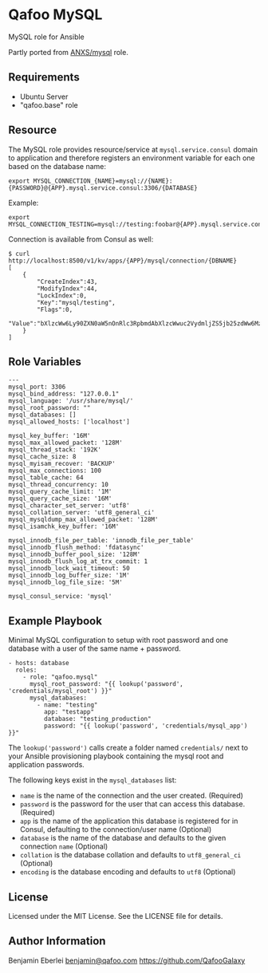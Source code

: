 Qafoo MySQL
===========

MySQL role for Ansible

Partly ported from [ANXS/mysql](https://github.com/ANXS/mysql) role.

Requirements
------------

- Ubuntu Server
- "qafoo.base" role

Resource
--------

The MySQL role provides resource/service at `mysql.service.consul` domain to
application and therefore registers an environment variable for each one based
on the database name:

    export MYSQL_CONNECTION_{NAME}=mysql://{NAME}:{PASSWORD}@{APP}.mysql.service.consul:3306/{DATABASE}

Example:

    export MYSQL_CONNECTION_TESTING=mysql://testing:foobar@{APP}.mysql.service.consul:3306/testing

Connection is available from Consul as well:

    $ curl http://localhost:8500/v1/kv/apps/{APP}/mysql/connection/{DBNAME}
    [
        {
            "CreateIndex":43,
            "ModifyIndex":44,
            "LockIndex":0,
            "Key":"mysql/testing",
            "Flags":0,
            "Value":"bXlzcWw6Ly90ZXN0aW5nOnRlc3RpbmdAbXlzcWwuc2VydmljZS5jb25zdWw6MzMwNi90ZXN0aW5n"
        }
    ]

Role Variables
--------------

    ---
    mysql_port: 3306
    mysql_bind_address: "127.0.0.1"
    mysql_language: '/usr/share/mysql/'
    mysql_root_password: ""
    mysql_databases: []
    mysql_allowed_hosts: ['localhost']

    mysql_key_buffer: '16M'
    mysql_max_allowed_packet: '128M'
    mysql_thread_stack: '192K'
    mysql_cache_size: 8
    mysql_myisam_recover: 'BACKUP'
    mysql_max_connections: 100
    mysql_table_cache: 64
    mysql_thread_concurrency: 10
    mysql_query_cache_limit: '1M'
    mysql_query_cache_size: '16M'
    mysql_character_set_server: 'utf8'
    mysql_collation_server: 'utf8_general_ci'
    mysql_mysqldump_max_allowed_packet: '128M'
    mysql_isamchk_key_buffer: '16M'

    mysql_innodb_file_per_table: 'innodb_file_per_table'
    mysql_innodb_flush_method: 'fdatasync'
    mysql_innodb_buffer_pool_size: '128M'
    mysql_innodb_flush_log_at_trx_commit: 1
    mysql_innodb_lock_wait_timeout: 50
    mysql_innodb_log_buffer_size: '1M'
    mysql_innodb_log_file_size: '5M'

    mysql_consul_service: 'mysql'

Example Playbook
----------------

Minimal MySQL configuration to setup with root password and one database with a user of the same name + password.

    - hosts: database
      roles:
        - role: "qafoo.mysql"
          mysql_root_password: "{{ lookup('password', 'credentials/mysql_root') }}"
          mysql_databases:
            - name: "testing"
              app: "testapp"
              database: "testing_production"
              password: "{{ lookup('password', 'credentials/mysql_app') }}"

The ``lookup('password')`` calls create a folder named ``credentials/`` next to
your Ansible provisioning playbook containing the mysql root and application
passwords.

The following keys exist in the `mysql_databases` list:

- `name` is the name of the connection and the user created. (Required)
- `password` is the password for the user that can access this database. (Required)
- `app` is the name of the application this database is registered for in Consul, defaulting to the connection/user name (Optional)
- `database` is the name of the database and defaults to the given connection `name` (Optional)
- `collation` is the database collation and defaults to `utf8_general_ci` (Optional)
- `encoding` is the database encoding and defaults to `utf8` (Optional)

License
-------

Licensed under the MIT License. See the LICENSE file for details.

Author Information
------------------

Benjamin Eberlei <benjamin@qafoo.com>
https://github.com/QafooGalaxy
